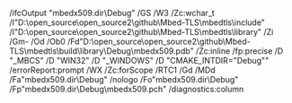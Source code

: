 /ifcOutput "mbedx509.dir\Debug\" 
/GS 
/W3 
/Zc:wchar_t 
/I"D:\open_source\open_source2\github\Mbed-TLS\mbedtls\include" 
/I"D:\open_source\open_source2\github\Mbed-TLS\mbedtls\library" 
/Zi 
/Gm- 
/Od 
/Ob0 
/Fd"D:\open_source\open_source2\github\Mbed-TLS\mbedtls\build\library\Debug\mbedx509.pdb" 
/Zc:inline 
/fp:precise 
/D "_MBCS" 
/D "WIN32" 
/D "_WINDOWS" 
/D "CMAKE_INTDIR=\"Debug\"" 
/errorReport:prompt 
/WX 
/Zc:forScope 
/RTC1 
/Gd 
/MDd 
/Fa"mbedx509.dir\Debug\" 
/nologo 
/Fo"mbedx509.dir\Debug\" 
/Fp"mbedx509.dir\Debug\mbedx509.pch" 
/diagnostics:column 